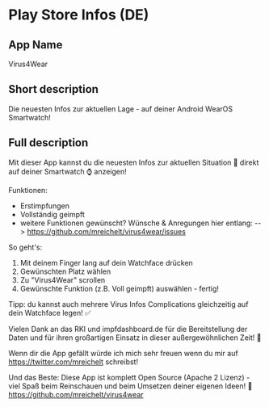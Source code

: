 # Play Store Infos (DE)

## App Name

Virus4Wear

## Short description

Die neuesten Infos zur aktuellen Lage - auf deiner Android WearOS Smartwatch!

## Full description

Mit dieser App kannst du die neuesten Infos zur aktuellen Situation 🦠 direkt auf deiner Smartwatch ⌚️ anzeigen!

Funktionen:
 - Erstimpfungen
 - Vollständig geimpft
 - weitere Funktionen gewünscht? Wünsche & Anregungen hier entlang:
   --> https://github.com/mreichelt/virus4wear/issues

So geht's:
1. Mit deinem Finger lang auf dein Watchface drücken
2. Gewünschten Platz wählen
3. Zu "Virus4Wear" scrollen
4. Gewünschte Funktion (z.B. Voll geimpft) auswählen - fertig!

Tipp: du kannst auch mehrere Virus Infos Complications gleichzeitig auf dein Watchface legen! ✅

Vielen Dank an das RKI und impfdashboard.de für die Bereitstellung der Daten und für ihren großartigen Einsatz in dieser außergewöhnlichen Zeit! 👏

Wenn dir die App gefällt würde ich mich sehr freuen wenn du mir auf https://twitter.com/mreichelt schreibst!

Und das Beste: Diese App ist komplett Open Source (Apache 2 Lizenz) - viel Spaß beim Reinschauen und beim Umsetzen deiner eigenen Ideen! 🌟
https://github.com/mreichelt/virus4wear
